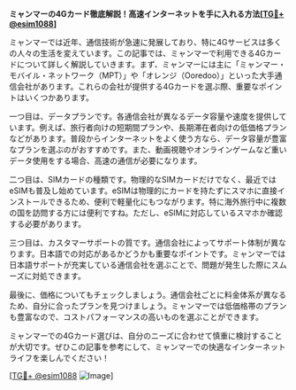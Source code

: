 **ミャンマーの4Gカード徹底解説！高速インターネットを手に入れる方法[[TG💪+ @esim1088](https://t.me/s/esim1088)]**

ミャンマーでは近年、通信技術が急速に発展しており、特に4Gサービスは多くの人々の生活を変えています。この記事では、ミャンマーで利用できる4Gカードについて詳しく解説していきます。まず、ミャンマーには主に「ミャンマー・モバイル・ネットワーク（MPT）」や「オレンジ（Ooredoo）」といった大手通信会社があります。これらの会社が提供する4Gカードを選ぶ際、重要なポイントはいくつかあります。

一つ目は、データプランです。各通信会社が異なるデータ容量や速度を提供しています。例えば、旅行者向けの短期間プランや、長期滞在者向けの低価格プランなどがあります。普段からインターネットをよく使う方なら、データ容量が豊富なプランを選ぶのがおすすめです。また、動画視聴やオンラインゲームなど重いデータ使用をする場合、高速の通信が必要になります。

二つ目は、SIMカードの種類です。物理的なSIMカードだけでなく、最近ではeSIMも普及し始めています。eSIMは物理的にカードを持たずにスマホに直接インストールできるため、便利で軽量化にもつながります。特に海外旅行中に複数の国を訪問する方には便利ですね。ただし、eSIMに対応しているスマホか確認する必要があります。

三つ目は、カスタマーサポートの質です。通信会社によってサポート体制が異なります。日本語での対応があるかどうかも重要なポイントです。ミャンマーでは日本語サポートが充実している通信会社を選ぶことで、問題が発生した際にスムーズに対処できます。

最後に、価格についてもチェックしましょう。通信会社ごとに料金体系が異なるため、自分に合ったプランを見つけましょう。ミャンマーでは低価格帯のプランも豊富なので、コストパフォーマンスの高いものを選ぶことができます。

ミャンマーでの4Gカード選びは、自分のニーズに合わせて慎重に検討することが大切です。ぜひこの記事を参考にして、ミャンマーでの快適なインターネットライフを楽しんでください！

[[TG💪+ @esim1088](https://t.me/s/esim1088) ![Image](https://i.postimg.cc/Y0z9fWf4/image.png)]